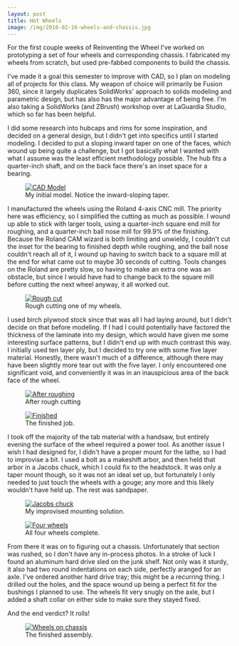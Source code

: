 ```yaml
---
layout: post
title: Hot Wheels
image: /img/2016-02-16-wheels-and-chassis.jpg
---
```


For the first couple weeks of Reinventing the Wheel I've worked on prototyping a set of four wheels and corresponding chassis. I fabricated my wheels from scratch, but used pre-fabbed components to build the chassis. 

I've made it a goal this semester to improve with CAD, so I plan on modeling all of projects for this class. My weapon of choice will primarily be Fusion 360, since it largely duplicates SolidWorks' approach to solids modeling and parametric design, but has also has the major advantage of being free. I'm also taking a SolidWorks (and ZBrush) workshop over at LaGuardia Studio, which so far has been helpful.

I did some research into hubcaps and rims for some inspiration, and decided on a general design, but I didn't get into specifics until I started modeling. I decided to put a sloping inward taper on one of the faces, which wound up being quite a challenge, but I got basically what I wanted with what I assume was the least efficient methodology possible. The hub fits a quarter-inch shaft, and on the back face there's an inset space for a bearing.

<figure>
<a href="https://lh3.googleusercontent.com/NDx6UcZdTb9fPKk9lBAbv7-jips1paZtkkNIJsXyd6HzaYpPuTGCN8Lr8HciGhgZED9Qm2ZRG0i9G8AP1GvCDAhwiW0SHV7uGVOBH3rBMv7HPEWSaPhSzEJvVc2MIKaT3PzAnsL43fHkeY3HWzm1b8qGL5GYkcwhUCvqmkCdbOq8lUldRfyw0-T4wKpiNPS8uz98J8pCkjDKaqxjyNFu7j1_-vRNcu4u1hfbWOGmaH57CbYX2tiAjr8vStEzeMhN9ozbOiIYbqZVrj9sj0_o9EChgIFrzo7YOPzCDaQ2T3SL_Wha9GFZyrqv-6OnyrMg_AT5X-t0kmIuZGIeMaRyXg0oBfparQQEgDiZql4X0s8YOHvAX8-2R04seBCv_pmMf-anoDXfWqD0tFX4uhykY77Zc-YxcTa-dtqT6BjX6i2DYZidaKWSIrj_uXQXfgAcTBG6V-PosDt4-XqKCnD2PkQHSzv2Dhe4s1_B5bsjYQQ-yfX8cALh1WSfdhopBTTXllqXR0sZmiQfy6p0Wnme8gm5vpOyyRUDCm1F2JbOdMBUZluVD9ur9iR3oMSwaCimsM1X=w534-h334-no" data-lightbox="CAD Model" data-title="My initial model. Notice the inward-sloping taper.">
	<img src="https://lh3.googleusercontent.com/NDx6UcZdTb9fPKk9lBAbv7-jips1paZtkkNIJsXyd6HzaYpPuTGCN8Lr8HciGhgZED9Qm2ZRG0i9G8AP1GvCDAhwiW0SHV7uGVOBH3rBMv7HPEWSaPhSzEJvVc2MIKaT3PzAnsL43fHkeY3HWzm1b8qGL5GYkcwhUCvqmkCdbOq8lUldRfyw0-T4wKpiNPS8uz98J8pCkjDKaqxjyNFu7j1_-vRNcu4u1hfbWOGmaH57CbYX2tiAjr8vStEzeMhN9ozbOiIYbqZVrj9sj0_o9EChgIFrzo7YOPzCDaQ2T3SL_Wha9GFZyrqv-6OnyrMg_AT5X-t0kmIuZGIeMaRyXg0oBfparQQEgDiZql4X0s8YOHvAX8-2R04seBCv_pmMf-anoDXfWqD0tFX4uhykY77Zc-YxcTa-dtqT6BjX6i2DYZidaKWSIrj_uXQXfgAcTBG6V-PosDt4-XqKCnD2PkQHSzv2Dhe4s1_B5bsjYQQ-yfX8cALh1WSfdhopBTTXllqXR0sZmiQfy6p0Wnme8gm5vpOyyRUDCm1F2JbOdMBUZluVD9ur9iR3oMSwaCimsM1X=w534-h334-no" alt="CAD Model" title="My initial model. Notice the inward-sloping taper.">
</a>
<figcaption>My initial model. Notice the inward-sloping taper.</figcaption>
</figure>

I manufactured the wheels using the Roland 4-axis CNC mill. The priority here was efficiency, so I simplified the cutting as much as possible. I wound up able to stick with larger tools, using a quarter-inch square end mill for roughing, and a quarter-inch ball nose mill for 99.9% of the finishing. Because the Roland CAM wizard is both limiting and unwieldy, I couldn't cut the inset for the bearing to finished depth while roughing, and the ball nose couldn't reach all of it, I wound up having to switch back to a square mill at the end for what came out to maybe 30 seconds of cutting. Tools changes on the Roland are pretty slow, so having to make an extra one was an obstacle, but since I would have had to change back to the square mill before cutting the next wheel anyway, it all worked out.

<figure>
<a href="https://lh3.googleusercontent.com/mDoGt7oKCtf8IYX9WqAN4kFbUMllaRr1ec7eCDvIUlaFWWq76nM_EsauPDQtmgrLGKNpM3PUr5-ORX5tN2nNlyk6QXSj3FfsTrknK7ws1LpCXf6fMrxMXQ_07J0_tDhaS4_KMstZpG3RW9cakg4b8EBoY1D_VAgwVwqBojoQ4O9S_BdsrQi2FBmOnMKQZ9xpOfl7qOwxvy7_bbcDbXqtNOSlZIFIY-Jv8PjGBYrh_tCJiSVPu38muqz3Ei7hzhO29ZLq4aaftirVswIehkrE_UA4942rlBFSLn3uS5uHm3wpb-voh72V9UVSz4VnFGg3yAtqoEGf3cPjtdpd_4sCfBwzgRtdl8xMZ7PO7MxrkMVDgJbkGfJaEjqTyAzPZQM3h6Q3lN_NGEL6nl5ge_FLilOiRbt1Gt6O_MSkiBHqcigtdUTHNf7QGDoq99Y6sgtvb_3UGz_tf1WuPJ6g3JROBCvAm_CWoT0rWiDn-LP0Lcy5CdMKmzKUm8EI_oNUQIMu2v9E8EIN5Z-nU73UWZeFm4HiNITSchfawN3OZvqrFLbixKITxaAKw-6jNjdBCaDwz47B=w2148-h1610-no" data-lightbox="Rough cut" data-title="Rough cutting a wheel.">
	<img src="https://lh3.googleusercontent.com/mDoGt7oKCtf8IYX9WqAN4kFbUMllaRr1ec7eCDvIUlaFWWq76nM_EsauPDQtmgrLGKNpM3PUr5-ORX5tN2nNlyk6QXSj3FfsTrknK7ws1LpCXf6fMrxMXQ_07J0_tDhaS4_KMstZpG3RW9cakg4b8EBoY1D_VAgwVwqBojoQ4O9S_BdsrQi2FBmOnMKQZ9xpOfl7qOwxvy7_bbcDbXqtNOSlZIFIY-Jv8PjGBYrh_tCJiSVPu38muqz3Ei7hzhO29ZLq4aaftirVswIehkrE_UA4942rlBFSLn3uS5uHm3wpb-voh72V9UVSz4VnFGg3yAtqoEGf3cPjtdpd_4sCfBwzgRtdl8xMZ7PO7MxrkMVDgJbkGfJaEjqTyAzPZQM3h6Q3lN_NGEL6nl5ge_FLilOiRbt1Gt6O_MSkiBHqcigtdUTHNf7QGDoq99Y6sgtvb_3UGz_tf1WuPJ6g3JROBCvAm_CWoT0rWiDn-LP0Lcy5CdMKmzKUm8EI_oNUQIMu2v9E8EIN5Z-nU73UWZeFm4HiNITSchfawN3OZvqrFLbixKITxaAKw-6jNjdBCaDwz47B=w2148-h1610-no" alt="Rough cut" title="Rough cutting a wheel.">
</a>
<figcaption>Rough cutting one of my wheels.</figcaption>
</figure>

I used birch plywood stock since that was all I had laying around, but I didn't decide on that before modeling. If I had I could potentially have factored the thickness of the laminate into my design, which would have given me some interesting surface patterns, but I didn't end up with much contrast this way. I initially used ten layer ply, but I decided to try one with some five layer material. Honestly, there wasn't much of a difference, although there may have been slightly more tear out with the five layer. I only encountered one significant void, and conveniently it was in an inauspicious area of the back face of the wheel.

<figure>
<a href="https://lh3.googleusercontent.com/aMfvCOwLaC4MUq8OyHVwKS8mvF8gRakSLvVUO1HvGOmVRVPfKA1yPcFbBsDyGNjuoZ-7YGvJEIiU=s1610-no" data-lightbox="After roughing" data-title="After rough cutting.">
	<img src="https://lh3.googleusercontent.com/aMfvCOwLaC4MUq8OyHVwKS8mvF8gRakSLvVUO1HvGOmVRVPfKA1yPcFbBsDyGNjuoZ-7YGvJEIiU=s1610-no" alt="After roughing" title="After rough cutting.">
</a>
<figcaption>After rough cutting</figcaption>
</figure>

<figure>
<a href="https://lh3.googleusercontent.com/wqDi-YiatSw99b3u1Icrto2RDmW1autVX8g1yqZVpUAvhss7sd3gk8SOWGAzrqY78eBwHm79lozobDhcflArmWkv9vvrjkBuC8_CEvJTCJlemybwuEGfKoTZlSsH9ZD2DX6lifd9VdjFeNNo_7re-n4IO5YoiKr1SbpI90EpruIRfDSVYdN2vyGFZ-baLmB0abQ3m4k6WwY29VLuO0VC9qrVtGFJGsFUM5lfVF1Cd3B0TXteIK4qGc6Ua0Eibe1F3lAiyqm9t4URhyhl_s3tYlOqqGcI8Dt86nv_6ayNETA-qE2hcueR-3npkrnvH7QeZuXqkGwz5_tYnmYdRg8JeoaLclNfHwFnchKOBjVPAAeSMvGolGGuiisMGI3ldo7pjP9H-9zdIX4U9Jyo82_rD0aDSlY1vDvzbQ8uevCCMsI77i8oSVGyccS5DKKUOGxnlEJN9jZQH6QzaebZGVuRGPw0_ncQvFzsYW4HpDGsfchoSJo9PxhkxecYRcTWaYcVeh19K1bhqWYOdfr9_ZE0Hz8n81Hsy24ePQpZb7cwDTnbn0eK5ekzHQZ8u5hmk-eJyCUT=w2148-h1610-no" data-lightbox="Finished" data-title="The finished job.">
	<img src="https://lh3.googleusercontent.com/wqDi-YiatSw99b3u1Icrto2RDmW1autVX8g1yqZVpUAvhss7sd3gk8SOWGAzrqY78eBwHm79lozobDhcflArmWkv9vvrjkBuC8_CEvJTCJlemybwuEGfKoTZlSsH9ZD2DX6lifd9VdjFeNNo_7re-n4IO5YoiKr1SbpI90EpruIRfDSVYdN2vyGFZ-baLmB0abQ3m4k6WwY29VLuO0VC9qrVtGFJGsFUM5lfVF1Cd3B0TXteIK4qGc6Ua0Eibe1F3lAiyqm9t4URhyhl_s3tYlOqqGcI8Dt86nv_6ayNETA-qE2hcueR-3npkrnvH7QeZuXqkGwz5_tYnmYdRg8JeoaLclNfHwFnchKOBjVPAAeSMvGolGGuiisMGI3ldo7pjP9H-9zdIX4U9Jyo82_rD0aDSlY1vDvzbQ8uevCCMsI77i8oSVGyccS5DKKUOGxnlEJN9jZQH6QzaebZGVuRGPw0_ncQvFzsYW4HpDGsfchoSJo9PxhkxecYRcTWaYcVeh19K1bhqWYOdfr9_ZE0Hz8n81Hsy24ePQpZb7cwDTnbn0eK5ekzHQZ8u5hmk-eJyCUT=w2148-h1610-no" alt="Finished" title="The finished job.">
</a>
<figcaption>The finished job.</figcaption>
</figure>

I took off the majority of the tab material with a handsaw, but entirely evening the surface of the wheel required a power tool. As another issue I wish I had designed for, I didn't have a proper mount for the lathe, so I had to improvise a bit. I used a bolt as a makeshift arbor, and then held that arbor in a Jacobs chuck, which I could fix to the headstock. It was only a taper mount though, so it was not an ideal set up, but fortunately I only needed to just touch the wheels with a gouge; any more and this likely wouldn't have held up. The rest was sandpaper. 

<figure>
<a href="https://lh3.googleusercontent.com/prRv-vSkiU0qk8eMqN9-nOiH1qTw6ldyrGxR4_KUV9JFVBQLw9hP_d43I7-_zLB6fSWljxtgQetPElrrz2jJaUhlQ6uKdIQnjEnP5nwAb06jkEO7k7TWfn7TD8JpxkQJvRPETe0uqyuXXrkFuJ-VfHflwkEOYqQWlwuNKwZLfY4yzPIng5B0fR11DIwboCgE6zPWDLbKKQNOAIuKwxYZnJ7qimW-o17sot7zLZ3hFV2skjjzApYjFFAgwifAKUTQQspJGDWc9jWzfwrcdaYr-3yNfPe5Vv0Rrte9bvuAkVk_BtO0RxZYD6sK0OZeNdpwn3GmN9Nukz2MSbjqa6tfLqpGRY1cnCQ2ujjdpnnG3N8A1hn0ThDPeSB5UjYrus6xHc_cCHqe0OJAgzhdqtlIgmf33KteZTH9bPAwyqqIpVATu4CMKJfmE2DxwG5RKCJrKUb-FrGmh19ObQaSPXnEaw37k4IUavP8GtnDto2WVF0ybOg-rUBzPDhaGxcnq57wBsntwzUzWrSHr_vBxboppGew0rdhFcBAkomRmqf3wcnJdbe34M5YcOgZ-FYDjw5TyTTc=s1610-no" data-lightbox="Jacobs chuck" data-title="My improvised mounting solution.">
	<img src="https://lh3.googleusercontent.com/prRv-vSkiU0qk8eMqN9-nOiH1qTw6ldyrGxR4_KUV9JFVBQLw9hP_d43I7-_zLB6fSWljxtgQetPElrrz2jJaUhlQ6uKdIQnjEnP5nwAb06jkEO7k7TWfn7TD8JpxkQJvRPETe0uqyuXXrkFuJ-VfHflwkEOYqQWlwuNKwZLfY4yzPIng5B0fR11DIwboCgE6zPWDLbKKQNOAIuKwxYZnJ7qimW-o17sot7zLZ3hFV2skjjzApYjFFAgwifAKUTQQspJGDWc9jWzfwrcdaYr-3yNfPe5Vv0Rrte9bvuAkVk_BtO0RxZYD6sK0OZeNdpwn3GmN9Nukz2MSbjqa6tfLqpGRY1cnCQ2ujjdpnnG3N8A1hn0ThDPeSB5UjYrus6xHc_cCHqe0OJAgzhdqtlIgmf33KteZTH9bPAwyqqIpVATu4CMKJfmE2DxwG5RKCJrKUb-FrGmh19ObQaSPXnEaw37k4IUavP8GtnDto2WVF0ybOg-rUBzPDhaGxcnq57wBsntwzUzWrSHr_vBxboppGew0rdhFcBAkomRmqf3wcnJdbe34M5YcOgZ-FYDjw5TyTTc=s1610-no" alt="Jacobs chuck" title="My improvised mounting solution.">
</a>
<figcaption>My improvised mounting solution.</figcaption>
</figure>

<figure>
<a href="https://lh3.googleusercontent.com/XCB-CXqFtB54UNxOcb2sjwvGWDSnQ2GeCQizkZH7hp5VUud7-IIZHSPndlqbkrKkqUMDfUPYT0Y5P3TvUstmR4CYPl44OP_fOkRAHZQ7yXgCQklSD84YwHiT1C-bXfiWANJjRA4UlGhi7dPOjb_tPD0qYaZ168EL9zESqOr-XP2_5X_YVlpPk177ANNvKb1SocUn9JK95F1Bo4hYY-pYDH9bRYmYB_PRu4enLhml_YE2s8nMDyJPnZkOuuM0umcpxTcnp5jCruno4cg4rqDFyZ6tXvqI79UiOrOmkjmcmjxR1uXIybKeUL2B9RV-IiUq_4-Srqd6ccAArvWL5-D9LfCMibqyG89aSEMmr3C19cgTc0a4usFOgMrxQU-1gSe9r_Z5Px4DMDuXR9w_CnLN9xkJgr_jTOwZvGvOVKud7RgikXQ6Raljtc3LjW-b_nQacsuztFLvz8sz3vV65P1GbfgX6WpDZrlZw65svGYoZuQTsR6JOsMICOGWx2sHqCqms53jFkBQzmudjKOafVdTFQQt4wegCXaifVQhZiAmHJT0W0CoyrVaBISCSGqaI6LPbSvL=s1610-no" data-lightbox="Four wheels" data-title="All four wheels complete.">
	<img src="https://lh3.googleusercontent.com/XCB-CXqFtB54UNxOcb2sjwvGWDSnQ2GeCQizkZH7hp5VUud7-IIZHSPndlqbkrKkqUMDfUPYT0Y5P3TvUstmR4CYPl44OP_fOkRAHZQ7yXgCQklSD84YwHiT1C-bXfiWANJjRA4UlGhi7dPOjb_tPD0qYaZ168EL9zESqOr-XP2_5X_YVlpPk177ANNvKb1SocUn9JK95F1Bo4hYY-pYDH9bRYmYB_PRu4enLhml_YE2s8nMDyJPnZkOuuM0umcpxTcnp5jCruno4cg4rqDFyZ6tXvqI79UiOrOmkjmcmjxR1uXIybKeUL2B9RV-IiUq_4-Srqd6ccAArvWL5-D9LfCMibqyG89aSEMmr3C19cgTc0a4usFOgMrxQU-1gSe9r_Z5Px4DMDuXR9w_CnLN9xkJgr_jTOwZvGvOVKud7RgikXQ6Raljtc3LjW-b_nQacsuztFLvz8sz3vV65P1GbfgX6WpDZrlZw65svGYoZuQTsR6JOsMICOGWx2sHqCqms53jFkBQzmudjKOafVdTFQQt4wegCXaifVQhZiAmHJT0W0CoyrVaBISCSGqaI6LPbSvL=s1610-no" alt="Four wheels" title="All four wheels complete.">
</a>
<figcaption>All four wheels complete.</figcaption>
</figure>

From there it was on to figuring out a chassis. Unfortunately that section was rushed, so I don't have any in-process photos. In a stroke of luck I found an aluminum hard drive sled on the junk shelf. Not only was it sturdy, it also had two round indentations on each side, perfectly aranged for an axle. I've ordered another hard drive tray; this might be a recurring thing. I drilled out the holes, and the space wound up being a perfect fit for the bushings I planned to use. The wheels fit very snugly on the axle, but I added a shaft collar on either side to make sure they stayed fixed. 

And the end verdict? It rolls!

<figure>
<a href="https://lh3.googleusercontent.com/GFV5926LREzZvy4VLxi9IQJRyNj8xN1UwmKh4c6vJuH81bS0mINmaVTy0litM_bdcFk9R3AzYUesLndLO28w_-aPok-lNba5A2Q4i0--03R-1adKypoTJhNVLW4_PrIVhzIWWSiGQOYQMvLzF4VAeao1o4QcUt7PfavmeWwcr2TX8Du29_l1qXfbKLaNRJqKVBk2R0m675iTnVyLBXUL3Zm6-FgzYN0KobIW16f2Dk5d011vtoOPnNVuJKmOUAF41WaIGSv3Hn0USkWk876OEKRhVV__V3azz584IRT-7KJRWFsvTxCHDWDiwdWP_hFJj3IulAh6JNwyeHcXE_s4Q5siagzEsgJ7WRdROXs0cY2PgXqzH538JHRERvKFif7uS8so72jW0lKuTU9c_Qz1JgcJPRVZkOlgp0DoVYNp5qFsMnuTqNib6A69J27jiTNdhf8ZzxEZmBp4IDMSqfvRGg1_9-gYEsorQ4JM-1WjqjbD91moTy-EZ6iA-ehGnoRvPT-umhclJR_wC0XSOQObFvSyX1_WkQmTA4RcT1ni5hKx-4GyJ4xo39poqZbDR0u4eJ0U=s1610-no" data-lightbox="Wheels on chassis" data-title="The finished assembly.">
	<img src="https://lh3.googleusercontent.com/GFV5926LREzZvy4VLxi9IQJRyNj8xN1UwmKh4c6vJuH81bS0mINmaVTy0litM_bdcFk9R3AzYUesLndLO28w_-aPok-lNba5A2Q4i0--03R-1adKypoTJhNVLW4_PrIVhzIWWSiGQOYQMvLzF4VAeao1o4QcUt7PfavmeWwcr2TX8Du29_l1qXfbKLaNRJqKVBk2R0m675iTnVyLBXUL3Zm6-FgzYN0KobIW16f2Dk5d011vtoOPnNVuJKmOUAF41WaIGSv3Hn0USkWk876OEKRhVV__V3azz584IRT-7KJRWFsvTxCHDWDiwdWP_hFJj3IulAh6JNwyeHcXE_s4Q5siagzEsgJ7WRdROXs0cY2PgXqzH538JHRERvKFif7uS8so72jW0lKuTU9c_Qz1JgcJPRVZkOlgp0DoVYNp5qFsMnuTqNib6A69J27jiTNdhf8ZzxEZmBp4IDMSqfvRGg1_9-gYEsorQ4JM-1WjqjbD91moTy-EZ6iA-ehGnoRvPT-umhclJR_wC0XSOQObFvSyX1_WkQmTA4RcT1ni5hKx-4GyJ4xo39poqZbDR0u4eJ0U=s1610-no" alt="Wheels on chassis" title="The finished assembly.">
</a>
<figcaption>The finished assembly.</figcaption>
</figure>
